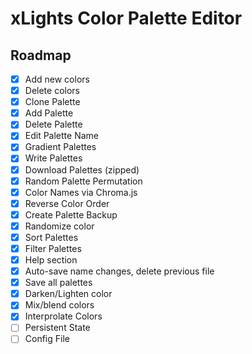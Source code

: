 # xLights Color Palette Editor
## Roadmap
- [x] Add new colors
- [x] Delete colors
- [x] Clone Palette
- [x] Add Palette
- [x] Delete Palette
- [x] Edit Palette Name
- [x] Gradient Palettes
- [x] Write Palettes
- [x] Download Palettes (zipped)
- [x] Random Palette Permutation
- [x] Color Names via Chroma.js
- [x] Reverse Color Order
- [x] Create Palette Backup
- [x] Randomize color
- [x] Sort Palettes
- [x] Filter Palettes
- [x] Help section
- [x] Auto-save name changes, delete previous file
- [x] Save all palettes
- [x] Darken/Lighten color
- [x] Mix/blend colors
- [x] Interprolate Colors
- [ ] Persistent State
- [ ] Config File
